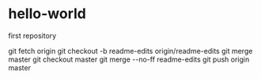 # hello-world
first repository

git fetch origin
git checkout -b readme-edits origin/readme-edits
git merge master
git checkout master
git merge --no-ff readme-edits
git push origin master
